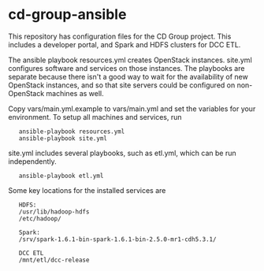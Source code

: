 # cd-group-ansible
This repository has configuration files for the CD Group project.  This
includes a developer portal, and Spark and HDFS clusters for DCC ETL.

The ansible playbook resources.yml creates OpenStack instances.  site.yml configures software and
services on those instances. The playbooks are separate because there isn't a
good way to wait for the availability of new OpenStack instances, and so that
site servers could be configured on non-OpenStack machines as well. 

Copy vars/main.yml.example to vars/main.yml and set the variables for your
environment.  To setup all machines and services, run

```
   ansible-playbook resources.yml
   ansible-playbook site.yml
```
site.yml includes several playbooks, such as etl.yml, which can be run
independently.
```
   ansible-playbook etl.yml
```
Some key locations for the installed services are
```
   HDFS:
   /usr/lib/hadoop-hdfs
   /etc/hadoop/

   Spark:
   /srv/spark-1.6.1-bin-spark-1.6.1-bin-2.5.0-mr1-cdh5.3.1/

   DCC ETL
   /mnt/etl/dcc-release
```
